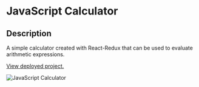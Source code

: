 # JavaScript Calculator

## Description
A simple calculator created with React-Redux that can be used to evaluate arithmetic expressions.

[View deployed project.](https://jkg-javascript-calculator.herokuapp.com/)

![JavaScript Calculator](/calculator-screenshot.png)
